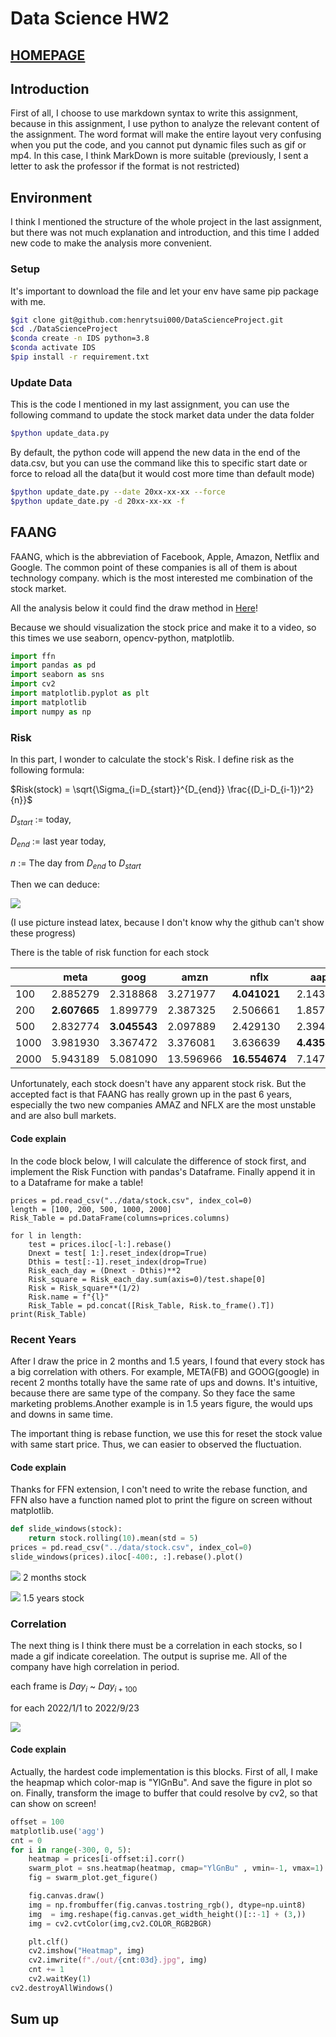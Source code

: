Data Science HW2
===

## [HOMEPAGE](../README.md)
## Introduction
First of all, I choose to use markdown syntax to write this assignment, because in this assignment, I use python to analyze the relevant content of the assignment. The word format will make the entire layout very confusing when you put the code, and you cannot put dynamic files such as gif or mp4. In this case, I think MarkDown is more suitable (previously, I sent a letter to ask the professor if the format is not restricted)

## Environment
I think I mentioned the structure of the whole project in the last assignment, but there was not much explanation and introduction, and this time I added new code to make the analysis more convenient.

### Setup

It's important to download the file and let your env have same pip package with me.
```bash
$git clone git@github.com:henrytsui000/DataScienceProject.git
$cd ./DataScienceProject
$conda create -n IDS python=3.8
$conda activate IDS
$pip install -r requirement.txt
```

### Update Data
This is the code I mentioned in my last assignment, you can use the following command to update the stock market data under the data folder
```bash
$python update_data.py
````
By default, the python code will append the new data in the end of the data.csv, but you can use the command like this to specific start date or force to reload all the data(but it would cost more time than default mode)

```bash
$python update_date.py --date 20xx-xx-xx --force
$python update_date.py -d 20xx-xx-xx -f
```

## FAANG
FAANG, which is the abbreviation of Facebook, Apple, Amazon, Netflix and Google. The common point of these companies is all of them is about technology company. which is the most interested me combination of the stock market.

All the analysis below it could find the draw method in [Here](../visulize/)!

Because we should visualization the stock price and make it to a video, so this times we use seaborn, opencv-python, matplotlib.
```python
import ffn
import pandas as pd
import seaborn as sns
import cv2
import matplotlib.pyplot as plt
import matplotlib
import numpy as np
```


### Risk
In this part, I wonder to calculate the stock's Risk. I define risk as the following formula: 

$Risk(stock) = \sqrt{\Sigma_{i=D_{start}}^{D_{end}} \frac{(D_i-D_{i-1})^2}{n}}$

$D_{start}$ := today, 

$D_{end}$ := last year today, 

$n$ := The day from $D_{end}$ to $D_{start}$

Then we can deduce:

![](https://i.imgur.com/uEcNKSu.png)

(I use picture instead latex, because I don't know why the github can't show these progress)

There is the table of risk function for each stock

||meta  |goog   |    amzn   |    nflx   | aapl|
|-|-|-|-|-|-|
|100 |2.885279|2.318868| 3.271977|**4.041021**|2.143688|
200 |**2.607665**|1.899779| 2.387325| 2.506661|1.857939|
500| 2.832774|**3.045543**| 2.097889| 2.429130|2.394672|
1000|3.981930|3.367472| 3.376081| 3.636639|**4.435451**|
2000|5.943189|5.081090|13.596966|**16.554674**|7.147849|

Unfortunately, each stock doesn't have any apparent stock risk. But the accepted fact is that FAANG has really grown up in the past 6 years, especially the two new companies AMAZ and NFLX are the most unstable and are also bull markets.

#### Code explain
In the code block below, I will calculate the difference of stock first, and implement the Risk Function with pandas's Dataframe. Finally append it in to a Dataframe for make a table!
```python3
prices = pd.read_csv("../data/stock.csv", index_col=0)
length = [100, 200, 500, 1000, 2000]
Risk_Table = pd.DataFrame(columns=prices.columns)

for l in length:
    test = prices.iloc[-l:].rebase()
    Dnext = test[ 1:].reset_index(drop=True)
    Dthis = test[:-1].reset_index(drop=True)
    Risk_each_day = (Dnext - Dthis)**2
    Risk_square = Risk_each_day.sum(axis=0)/test.shape[0]
    Risk = Risk_square**(1/2)
    Risk.name = f"{l}"
    Risk_Table = pd.concat([Risk_Table, Risk.to_frame().T])
print(Risk_Table)
```

### Recent Years

After I draw the price in 2 months and 1.5 years, I found that every stock has a big correlation with others.
For example, META(FB) and GOOG(google) in recent 2 months totally have the same rate of ups and downs. It's intuitive, because there are same type of the company. So they face the same marketing problems.Another example is in 1.5 years figure, the would ups and downs in same time.

The important thing is rebase function, we use this for reset the stock value with same start price. Thus, we can easier to observed the fluctuation.

#### Code explain
Thanks for FFN extension, I con't need to write the rebase function, and FFN also have a function named plot to print the figure on screen without matplotlib.

```python
def slide_windows(stock):
    return stock.rolling(10).mean(std = 5)
prices = pd.read_csv("../data/stock.csv", index_col=0)
slide_windows(prices).iloc[-400:, :].rebase().plot()
```

![](../src/Recent2MonthPrice.png)
2 months stock

![](../src/Recent1YearPrice.png)
1.5 years stock

### Correlation
The next thing is I think there must be a correlation in each stocks, so I made a gif indicate coreelation. The output is suprise me. All of the company have high correlation in period.

each frame is $Day_i$ ~ $Day_{i+100}$ 

for each 2022/1/1 to 2022/9/23

![](https://i.imgur.com/wjYecB1.gif)

#### Code explain

Actually, the hardest code implementation is this blocks. First of all, I make the heapmap which color-map is "YlGnBu". And save the figure in plot so on. Finally, transform the image to buffer that could resolve by cv2, so that can show on screen!

```python
offset = 100
matplotlib.use('agg') 
cnt = 0
for i in range(-300, 0, 5):
    heatmap = prices[i-offset:i].corr()
    swarm_plot = sns.heatmap(heatmap, cmap="YlGnBu" , vmin=-1, vmax=1)
    fig = swarm_plot.get_figure()

    fig.canvas.draw()
    img = np.frombuffer(fig.canvas.tostring_rgb(), dtype=np.uint8)
    img  = img.reshape(fig.canvas.get_width_height()[::-1] + (3,))
    img = cv2.cvtColor(img,cv2.COLOR_RGB2BGR)

    plt.clf()
    cv2.imshow("Heatmap", img)
    cv2.imwrite(f"./out/{cnt:03d}.jpg", img)
    cnt += 1
    cv2.waitKey(1)
cv2.destroyAllWindows()
```

## Sum up